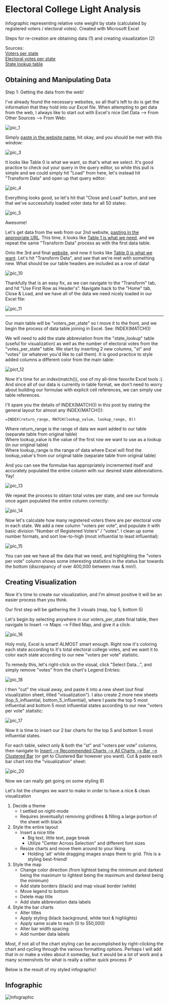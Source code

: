 # Electoral College Light Analysis

Infographic representing relative vote weight by state (calculated by registered voters / electoral votes). Created with Microsoft Excel

Steps for re-creation are obtaining data (1) and creating visualization (2)

Sources:<br/>
[Voters per state](https://worldpopulationreview.com/state-rankings/number-of-registered-voters-by-state)<br/>
[Electoral votes per state](https://state.1keydata.com/state-electoral-votes.php)<br/>
[State lookup table](https://www.extendoffice.com/documents/excel/3332-excel-convert-state-name-to-abbreviation.html)<br/>

## Obtaining and Manipulating Data

Step 1: Getting the data from the web!

I've already found the necessary websites, so all that's left to do is get the information that they hold into our Excel file. When attempting to get data from the web, I always like to start out with Excel's nice Get Data --> From Other Sources --> From Web:

![pic_1](https://raw.githubusercontent.com/Pressed-In/Electoral_College/main/Project_Pics/pic_1_b.png)

Simply [paste in the website name](https://raw.githubusercontent.com/Pressed-In/Electoral_College/main/Project_Pics/pic_2_b.png), hit okay, and you should be met with this window:

![pic_3](https://raw.githubusercontent.com/Pressed-In/Electoral_College/main/Project_Pics/pic_3_b.png)

It looks like Table 0 is what we want, so that's what we select. It's good practice to check out your query in the query editor, so while this pull is simple and we could simply hit "Load" from here, let's instead hit "Transform Data" and open up that query editor:

![pic_4](https://github.com/Pressed-In/Electoral_College/blob/main/Project_Pics/pic_4_b.png)

Everything looks good, so let's hit that "Close and Load" button, and see that we've successfully loaded voter data for all 50 states:

![pic_5](https://raw.githubusercontent.com/Pressed-In/Electoral_College/main/Project_Pics/pic_5_b.png)

Awesome!

Let's get data from the web from our 2nd website, [pasting in the appropriate URL](https://raw.githubusercontent.com/Pressed-In/Electoral_College/main/Project_Pics/pic_6_b.png). This time, it looks like [Table 1 is what we need](https://raw.githubusercontent.com/Pressed-In/Electoral_College/main/Project_Pics/pic_7_b.png), and we repeat the same "Transform Data" process as with the first data table.

Onto the 3rd and final [website](https://raw.githubusercontent.com/Pressed-In/Electoral_College/main/Project_Pics/pic_8_b.png), and now it looks like [Table 0 is what we want](https://raw.githubusercontent.com/Pressed-In/Electoral_College/main/Project_Pics/pic_9_b.png). Let's hit "Transform Data", and see that we're met with something new. What should be our table headers are included as a row of data!

![pic_10](https://raw.githubusercontent.com/Pressed-In/Electoral_College/main/Project_Pics/pic_10_b.png)

Thankfully that is an easy fix, as we can navigate to the "Transform" tab, and hit "Use First Row as Header's". Navigate back to the "Home" tab, Close & Load, and we have all of the data we need nicely loaded in our Excel file:

![pic_11](https://raw.githubusercontent.com/Pressed-In/Electoral_College/main/Project_Pics/pic_11_b.png)

---------------------

Our main table will be "voters_per_state" so I move it to the front, and we begin the process of data table joining in Excel. See: INDEX(MATCH())

We will need to add the state abbreviation from the "state_lookup" table (useful for visualization) as well as the number of electoral votes from the "votes_per_state" table. We start by inserting 2 new columns, "st" and "votes" (or whatever you'd like to call them). It is good practice to style added columns a different color from the main table:

![pict_12](https://raw.githubusercontent.com/Pressed-In/Electoral_College/main/Project_Pics/pic_12.png)

Now it's time for an index(match()), one of my all-time favorite Excel tools :). And since all of our data is currently in table format, we don't need to worry about building our formulae with explicit cell references, we can simply use table references.

I'll spare you the details of INDEX(MATCH()) in this post by stating the general layout for almost any INDEX(MATCH()):

`=INDEX(return_range, MATCH(lookup_value, lookup_range, 0))`

Where return_range is the range of data we want added to our table (separate table from original table)<br/>
Where lookup_value is the value of the first row we want to use as a lookup (in our original table)<br/>
Where lookup_range is the range of data where Excel will find the lookup_value's from our original table (separate table from original table)

And you can see the formulae has appropriately incremented itself and accurately populated the entire column with our desired state abbreviations. Yay!

![pic_13](https://raw.githubusercontent.com/Pressed-In/Electoral_College/main/Project_Pics/pic_13.png)

We repeat the process to obtain total votes per state, and see our formula once again populated the entire column correctly:

![pic_14](https://raw.githubusercontent.com/Pressed-In/Electoral_College/main/Project_Pics/pic_14.png)

Now let's calculate how many registered voters there are per electoral vote in each state. We add a new column "voters per vote", and populate it with basic division "Number of Registered Voters" / "votes". I clean up some number formats, and sort low-to-high (most influential to least influential):

![pic_15](https://raw.githubusercontent.com/Pressed-In/Electoral_College/main/Project_Pics/pic_15.png)

You can see we have all the data that we need, and highlighting the "voters per vote" column shows some interesting statistics in the status bar towards the bottom (discrepancy of over 400,000 between max & min!).

## Creating Visualization

Now it's time to create our visualization, and I'm almost positive it will be an easier process than you think.

Our first step will be gathering the 3 visuals (map, top 5, bottom 5)

Let's begin by selecting anywhere in our voters_per_state final table, then navigate to Insert --> Maps --> Filled Map, and give it a click:

![pic_16](https://raw.githubusercontent.com/Pressed-In/Electoral_College/main/Project_Pics/pic_16.png)

Holy moly, Excel is smart! ALMOST smart enough. Right now it's coloring each state according to it's total electoral college votes, and we want it to color each state according to our new "voters per vote" statistic.

To remedy this, let's right-click on the visual, click "Select Data...", and simply remove "votes" from the chart's Legend Entries:

![pic_18](https://raw.githubusercontent.com/Pressed-In/Electoral_College/main/Project_Pics/pic_18.png)

I then "cut" the visual away, and paste it into a new sheet (out final visualization sheet, titled "visualization"). I also create 2 more new sheets (top_5_influential, bottom_5_influential), where I paste the top 5 most influential and bottom 5 most influential states according to our new "voters per vote" statistic:

![pic_17](https://raw.githubusercontent.com/Pressed-In/Electoral_College/main/Project_Pics/pic_17.png)

Now it is time to insert our 2 bar charts for the top 5 and bottom 5 most influential states. 

For each table, select only & both the "st" and "voters per vote" columns, then navigate to [Insert --> Recommended Charts --> All Charts --> Bar --> Clustered Bar](https://raw.githubusercontent.com/Pressed-In/Electoral_College/main/Project_Pics/pic_19.png) (or get to Clustered Bar however you want). Cut & paste each bar chart into the "visualization" sheet:

![pic_20](https://raw.githubusercontent.com/Pressed-In/Electoral_College/main/Project_Pics/pic_21.png)

Now we can really get going on some styling 8)

Let's list the changes we want to make in order to have a nice & clean visualization

1. Decide a theme
   * I settled on night-mode
   * Requires (eventually) removing gridlines & filling a large portion of the sheet with black
2. Style the entire layout
   * Insert a nice title
     * Big text, little text, page break
     * Utilize "Center Across Selection" and different font sizes
   * Resize charts and move them around to your liking
     * Holding 'alt' while dragging images snaps them to grid. This is a styling best-friend!
3. Style the map
   * Change color direction (from lightest being the minimum and darkest being the maximum to lightest being the maximum and darkest being the minimum)
   * Add state borders (black) and map visual border (white)
   * Move legend to bottom
   * Delete map title
   * Add state abbreviation data labels
4. Style the bar charts
   * Alter titles
   * Apply styling (black background, white text & highlights)
   * Apply same scale to each (0 to 550,000)
   * Alter bar width spacing
   * Add number data labels

Most, if not all of the chart styling can be accomplished by right-clicking the chart and cycling through the various formatting options. Perhaps I will add that in or make a video about it someday, but it would be a lot of work and a many screenshots for what is really a rather quick process :P

Below is the result of my styled infographic!

## Infographic

![Infographic](https://raw.githubusercontent.com/Pressed-In/Electoral_College/main/electoral_weight_viz.png)
